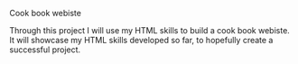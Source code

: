 Cook book webiste 

Through this project I will use my HTML skills to build a cook book webiste. 
It will showcase my HTML skills developed so far, to hopefully create a successful project. 
